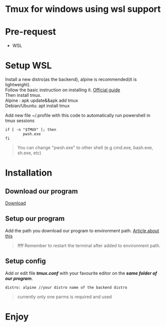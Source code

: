 # Tmux for windows using wsl support

# Pre-request
- WSL

# Setup WSL

Install a new distro(as the backend), alpine is recommended(it is lightweight).\
Follow the basic instruction on installing it. [Official guide](https://learn.microsoft.com/en-us/windows/wsl/install)\
Then install tmux.\
Alpine : apk update&&apk add tmux\
Debian/Ubuntu: apt install tmux

Add new file ~/.profile with this code to automatically run powershell in tmux sessions
```
if [ -n "$TMUX" ]; then
        pwsh.exe
fi
```
> You can change "pwsh.exe" to other shell (e.g cmd.exe, bash.exe, sh.exe, etc)
# Installation
## Download our program
[Download](https://github.com/smarttommyau/tmux-for-windows/releases/tag/Release)
## Setup our program
Add the path you download our program to environment path. [Article about this](https://www.architectryan.com/2018/03/17/add-to-the-path-on-windows-10/)
> ***!!!!*** Remember to restart the terminal after added to environment path.
## Setup config
Add or edit file ***tmux.conf*** with your favourite editor on the ***same folder of our program***.
```
distro: alpine //your distro name of the backend distro
```
> currently only one parms is required and used
# Enjoy
